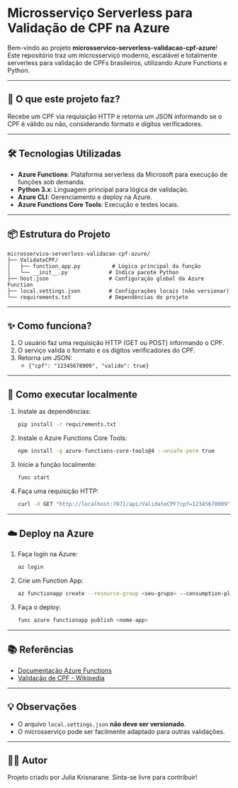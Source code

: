 
# Microsserviço Serverless para Validação de CPF na Azure

Bem-vindo ao projeto **microsservico-serverless-validacao-cpf-azure**! Este repositório traz um microsserviço moderno, escalável e totalmente serverless para validação de CPFs brasileiros, utilizando Azure Functions e Python.

---

## 🚀 O que este projeto faz?
Recebe um CPF via requisição HTTP e retorna um JSON informando se o CPF é válido ou não, considerando formato e dígitos verificadores.

---

## 🛠️ Tecnologias Utilizadas
- **Azure Functions**: Plataforma serverless da Microsoft para execução de funções sob demanda.
- **Python 3.x**: Linguagem principal para lógica de validação.
- **Azure CLI**: Gerenciamento e deploy na Azure.
- **Azure Functions Core Tools**: Execução e testes locais.

---

## 📦 Estrutura do Projeto

```
microsservico-serverless-validacao-cpf-azure/
├── ValidateCPF/
│   ├── function_app.py          # Lógica principal da função
│   └── __init__.py             # Indica pacote Python
├── host.json                   # Configuração global da Azure Function
├── local.settings.json         # Configurações locais (não versionar)
└── requirements.txt            # Dependências do projeto
```

---

## ✨ Como funciona?
1. O usuário faz uma requisição HTTP (GET ou POST) informando o CPF.
2. O serviço valida o formato e os dígitos verificadores do CPF.
3. Retorna um JSON:
	- `{"cpf": "12345678909", "valido": true}`

---

## 🔧 Como executar localmente

1. Instale as dependências:
	```bash
	pip install -r requirements.txt
	```
2. Instale o Azure Functions Core Tools:
	```bash
	npm install -g azure-functions-core-tools@4 --unsafe-perm true
	```
3. Inicie a função localmente:
	```bash
	func start
	```
4. Faça uma requisição HTTP:
	```bash
	curl -X GET "http://localhost:7071/api/ValidateCPF?cpf=12345678909"
	```

---

## ☁️ Deploy na Azure
1. Faça login na Azure:
	```bash
	az login
	```
2. Crie um Function App:
	```bash
	az functionapp create --resource-group <seu-grupo> --consumption-plan-location <região> --runtime python --functions-version 4 --name <nome-app> --storage-account <nome-storage>
	```
3. Faça o deploy:
	```bash
	func azure functionapp publish <nome-app>
	```

---

## 📚 Referências
- [Documentação Azure Functions](https://docs.microsoft.com/azure/azure-functions/)
- [Validação de CPF - Wikipedia](https://pt.wikipedia.org/wiki/Cadastro_de_pessoas_f%C3%ADsicas)

---

## 💡 Observações
- O arquivo `local.settings.json` **não deve ser versionado**.
- O microsserviço pode ser facilmente adaptado para outras validações.

---

## 👨‍💻 Autor
Projeto criado por Julia Krisnarane. Sinta-se livre para contribuir!
